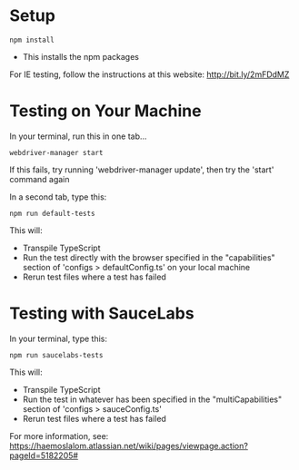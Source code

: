 Setup
=====

```
npm install
```

- This installs the npm packages

For IE testing, follow the instructions at this website: http://bit.ly/2mFDdMZ

Testing on Your Machine
=======================

In your terminal, run this in one tab...

```
webdriver-manager start 
```
If this fails, try running 'webdriver-manager update', then try the 'start' command again

In a second tab, type this:

```
npm run default-tests
```

This will:
- Transpile TypeScript
- Run the test directly with the browser specified in the "capabilities" section of 'configs > defaultConfig.ts' on your local machine
- Rerun test files where a test has failed

Testing with SauceLabs
=======================
In your terminal, type this:
                  
```
npm run saucelabs-tests
```
This will:
- Transpile TypeScript
- Run the test in whatever has been specified in the "multiCapabilities" section of 'configs > sauceConfig.ts'
- Rerun test files where a test has failed

For more information, see: https://haemoslalom.atlassian.net/wiki/pages/viewpage.action?pageId=5182205#

